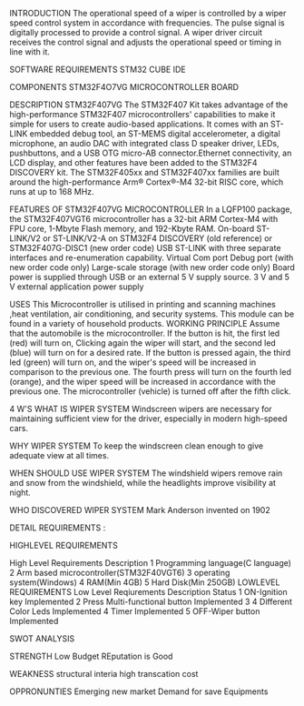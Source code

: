 INTRODUCTION
The operational speed of a wiper is controlled by a wiper speed control system in accordance with frequencies. The pulse signal is digitally processed to provide a control signal. A wiper driver circuit receives the control signal and adjusts the operational speed or timing in line with it.

SOFTWARE REQUIREMENTS
STM32 CUBE IDE

COMPONENTS
STM32F4O7VG MICROCONTROLLER BOARD

DESCRIPTION
STM32F407VG
The STM32F407 Kit takes advantage of the high-performance STM32F407 microcontrollers' capabilities to make it simple for users to create audio-based applications. It comes with an ST-LINK embedded debug tool, an ST-MEMS digital accelerometer, a digital microphone, an audio DAC with integrated class D speaker driver, LEDs, pushbuttons, and a USB OTG micro-AB connector.Ethernet connectivity, an LCD display, and other features have been added to the STM32F4 DISCOVERY kit. The STM32F405xx and STM32F407xx families are built around the high-performance Arm® Cortex®-M4 32-bit RISC core, which runs at up to 168 MHz.

FEATURES OF STM32F407VG MICROCONTROLLER
In a LQFP100 package, the STM32F407VGT6 microcontroller has a 32-bit ARM Cortex-M4 with FPU core, 1-Mbyte Flash memory, and 192-Kbyte RAM.
On-board ST-LINK/V2 or ST-LINK/V2-A on STM32F4 DISCOVERY (old reference) or STM32F407G-DISC1 (new order code)
USB ST-LINK with three separate interfaces and re-enumeration capability.
Virtual Com port Debug port (with new order code only)
Large-scale storage (with new order code only)
Board power is supplied through USB or an external 5 V supply source.
3 V and 5 V external application power supply

USES
This Microcontroller is utilised in printing and scanning machines ,heat ventilation, air conditioning, and security systems.
This module can be found in a variety of household products.
WORKING PRINCIPLE
Assume that the automobile is the microcontroller. If the button is hit, the first led (red) will turn on, Clicking again  the wiper will start, and the second led (blue) will turn on for a desired rate. If the button is pressed again, the third led (green) will turn on, and the wiper's speed will be increased in comparison to the previous one. The fourth press will turn on the fourth led (orange), and the wiper speed will be increased in accordance with the previous one. The microcontroller (vehicle) is turned off after the fifth click.

4 W'S
WHAT IS WIPER SYSTEM
Windscreen wipers are necessary for maintaining sufficient view for the driver, especially in modern high-speed cars.

WHY WIPER SYSTEM
To keep the windscreen clean enough to give adequate view at all times.

WHEN SHOULD USE WIPER SYSTEM
The windshield wipers remove rain and snow from the windshield, while the headlights improve visibility at night.

WHO DISCOVERED WIPER SYSTEM
Mark Anderson invented on 1902

DETAIL REQUIREMENTS :

HIGHLEVEL REQUIREMENTS

High Level Requirements	Description
1	Programming language(C language)
2	Arm based microcontroller(STM32F40VGT6)
3	operating system(Windows)
4	RAM(Min 4GB)
5	Hard Disk(Min 250GB)
LOWLEVEL REQUIREMENTS
Low Level Reqiurements	Description	Status
1	ON-Ignition key	Implemented
2	Press Multi-functional button	Implemented
3	4 Different Color Leds	Implemented
4	Timer	Implemented
5	OFF-Wiper button	Implemented

SWOT ANALYSIS

STRENGTH
Low Budget
REputation is Good

WEAKNESS
structural interia
high transcation cost

OPPRONUNTIES
Emerging new market
Demand for save Equipments
